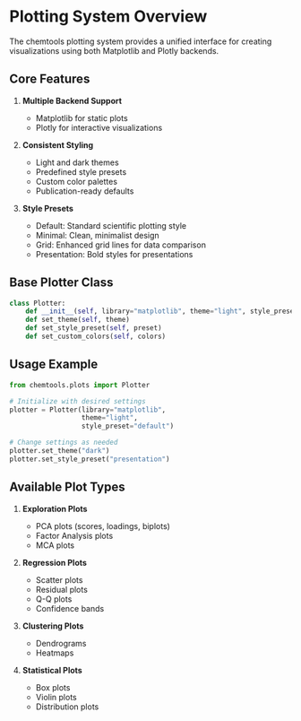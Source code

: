 # Plotting System Overview

The chemtools plotting system provides a unified interface for creating visualizations using both Matplotlib and Plotly backends.

## Core Features

1. **Multiple Backend Support**
   - Matplotlib for static plots
   - Plotly for interactive visualizations

2. **Consistent Styling**
   - Light and dark themes
   - Predefined style presets
   - Custom color palettes
   - Publication-ready defaults

3. **Style Presets**
   - Default: Standard scientific plotting style
   - Minimal: Clean, minimalist design
   - Grid: Enhanced grid lines for data comparison
   - Presentation: Bold styles for presentations

## Base Plotter Class

```python
class Plotter:
    def __init__(self, library="matplotlib", theme="light", style_preset="default")
    def set_theme(self, theme)
    def set_style_preset(self, preset)
    def set_custom_colors(self, colors)
```

## Usage Example

```python
from chemtools.plots import Plotter

# Initialize with desired settings
plotter = Plotter(library="matplotlib",
                  theme="light",
                  style_preset="default")

# Change settings as needed
plotter.set_theme("dark")
plotter.set_style_preset("presentation")
```

## Available Plot Types

1. **Exploration Plots**
   - PCA plots (scores, loadings, biplots)
   - Factor Analysis plots
   - MCA plots

2. **Regression Plots**
   - Scatter plots
   - Residual plots
   - Q-Q plots
   - Confidence bands

3. **Clustering Plots**
   - Dendrograms
   - Heatmaps

4. **Statistical Plots**
   - Box plots
   - Violin plots
   - Distribution plots
